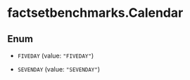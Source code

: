 # factsetbenchmarks.Calendar

## Enum


* `FIVEDAY` (value: `"FIVEDAY"`)

* `SEVENDAY` (value: `"SEVENDAY"`)


